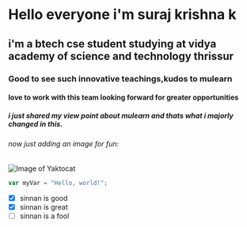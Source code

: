 # Hello everyone i'm suraj krishna k
## i'm a btech cse student studying at vidya academy of science and technology thrissur
### Good to see such innovative teachings,kudos to mulearn
#### love to work with this team looking forward for greater opportunities
##### i just shared my view point about mulearn and thats what i majorly changed in this.
###### now just adding an image for fun:
![Image of Yaktocat](https://octodex.github.com/images/yaktocat.png)

``` javascript
var myVar = "Hello, world!";
```

- [x] sinnan is good
- [x] sinnan is great
- [ ] sinnan is a fool
